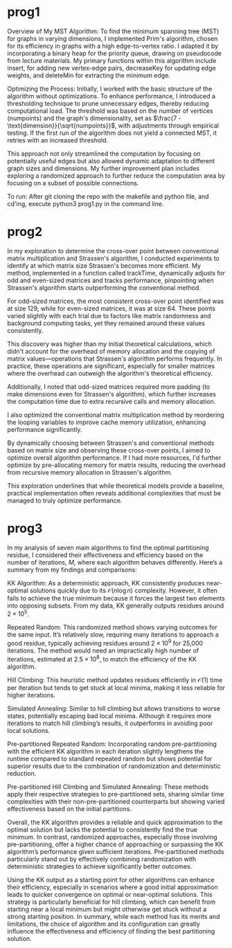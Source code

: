 # prog1
Overview of My MST Algorithm:
To find the minimum spanning tree (MST) for graphs in varying dimensions, I implemented Prim's algorithm, chosen for its efficiency in graphs with a high edge-to-vertex ratio. I adapted it by incorporating a binary heap for the priority queue, drawing on pseudocode from lecture materials. My primary functions within this algorithm include insert, for adding new vertex-edge pairs, decreaseKey for updating edge weights, and deleteMin for extracting the minimum edge.

Optimizing the Process:
Initially, I worked with the basic structure of the algorithm without optimizations. To enhance performance, I introduced a thresholding technique to prune unnecessary edges, thereby reducing computational load. The threshold was based on the number of vertices (numpoints) and the graph's dimensionality, set as $\frac{7 - \text{dimension}}{\sqrt{numpoints}}$, with adjustments through empirical testing. If the first run of the algorithm does not yield a connected MST, it retries with an increased threshold.

This approach not only streamlined the computation by focusing on potentially useful edges but also allowed dynamic adaptation to different graph sizes and dimensions. My further improvement plan includes exploring a randomized approach to further reduce the computation area by focusing on a subset of possible connections.

To run: After git cloning the repo with the makefile and python file, and cd'ing, execute python3 prog1.py in the command line.

# prog2
In my exploration to determine the cross-over point between conventional matrix multiplication and Strassen's algorithm, I conducted experiments to identify at which matrix size Strassen's becomes more efficient. My method, implemented in a function called trackTime, dynamically adjusts for odd and even-sized matrices and tracks performance, pinpointing when Strassen's algorithm starts outperforming the conventional method.

For odd-sized matrices, the most consistent cross-over point identified was at size 129, while for even-sized matrices, it was at size 64. These points varied slightly with each trial due to factors like matrix randomness and background computing tasks, yet they remained around these values consistently.

This discovery was higher than my initial theoretical calculations, which didn't account for the overhead of memory allocation and the copying of matrix values—operations that Strassen's algorithm performs frequently. In practice, these operations are significant, especially for smaller matrices where the overhead can outweigh the algorithm's theoretical efficiency.

Additionally, I noted that odd-sized matrices required more padding (to make dimensions even for Strassen's algorithm), which further increases the computation time due to extra recursive calls and memory allocation.

I also optimized the conventional matrix multiplication method by reordering the looping variables to improve cache memory utilization, enhancing performance significantly.

By dynamically choosing between Strassen's and conventional methods based on matrix size and observing these cross-over points, I aimed to optimize overall algorithm performance. If I had more resources, I'd further optimize by pre-allocating memory for matrix results, reducing the overhead from recursive memory allocation in Strassen's algorithm.

This exploration underlines that while theoretical models provide a baseline, practical implementation often reveals additional complexities that must be managed to truly optimize performance.

# prog3

In my analysis of seven main algorithms to find the optimal partitioning residue, I considered their effectiveness and efficiency based on the number of iterations, $M$, where each algorithm behaves differently. Here’s a summary from my findings and comparisons:

KK Algorithm: As a deterministic approach, KK consistently produces near-optimal solutions quickly due to its $\mathcal{O}(n\log n)$ complexity. However, it often fails to achieve the true minimum because it forces the largest two elements into opposing subsets. From my data, KK generally outputs residues around $2 \times 10^5$.

Repeated Random: This randomized method shows varying outcomes for the same input. It’s relatively slow, requiring many iterations to approach a good residue, typically achieving residues around $2 \times 10^9$ for 25,000 iterations. The method would need an impractically high number of iterations, estimated at $2.5 \times 10^8$, to match the efficiency of the KK algorithm.

Hill Climbing: This heuristic method updates residues efficiently in $\mathcal{O}(1)$ time per iteration but tends to get stuck at local minima, making it less reliable for higher iterations.

Simulated Annealing: Similar to hill climbing but allows transitions to worse states, potentially escaping bad local minima. Although it requires more iterations to match hill climbing’s results, it outperforms in avoiding poor local solutions.

Pre-partitioned Repeated Random: Incorporating random pre-partitioning with the efficient KK algorithm in each iteration slightly lengthens the runtime compared to standard repeated random but shows potential for superior results due to the combination of randomization and deterministic reduction.

Pre-partitioned Hill Climbing and Simulated Annealing: These methods apply their respective strategies to pre-partitioned sets, sharing similar time complexities with their non-pre-partitioned counterparts but showing varied effectiveness based on the initial partitions.

Overall, the KK algorithm provides a reliable and quick approximation to the optimal solution but lacks the potential to consistently find the true minimum. In contrast, randomized approaches, especially those involving pre-partitioning, offer a higher chance of approaching or surpassing the KK algorithm’s performance given sufficient iterations. Pre-partitioned methods particularly stand out by effectively combining randomization with deterministic strategies to achieve significantly better outcomes.

Using the KK output as a starting point for other algorithms can enhance their efficiency, especially in scenarios where a good initial approximation leads to quicker convergence on optimal or near-optimal solutions. This strategy is particularly beneficial for hill climbing, which can benefit from starting near a local minimum but might otherwise get stuck without a strong starting position. In summary, while each method has its merits and limitations, the choice of algorithm and its configuration can greatly influence the effectiveness and efficiency of finding the best partitioning solution.
